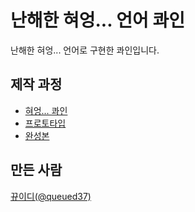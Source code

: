 # 난해한 혀엉... 언어 콰인

난해한 혀엉... 언어로 구현한 콰인입니다.

## 제작 과정

- [혀엉... 콰인](hyeong-quine-howto.md)
- [프로토타입](hyeong-quine-prototype.hyeong.txt)
- [완성본](hyeong-quine.hyeong.txt)

## 만든 사람

[뀨이디(@queued37)](https://twitter.com/queued37)
